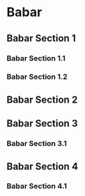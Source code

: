 # Babar

## Babar Section 1

### Babar Section 1.1

### Babar Section 1.2

## Babar Section 2

## Babar Section 3

### Babar Section 3.1

## Babar Section 4

### Babar Section 4.1


